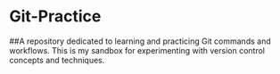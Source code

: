 # Git-Practice
##A repository dedicated to learning and practicing Git commands and workflows. This is my sandbox for experimenting with version control concepts and techniques.
